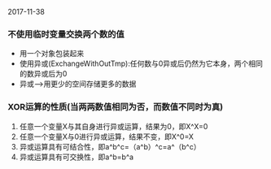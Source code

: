 2017-11-38
### 不使用临时变量交换两个数的值
- 用一个对象包装起来
- 使用异或(ExchangeWithOutTmp):任何数与0异或后仍然为它本身，两个相同的数异或后为0
- 异或-->用更少的空间存储更多的数据

### XOR运算的性质(当两两数值相同为否，而数值不同时为真)
1. 任意一个变量X与其自身进行异或运算，结果为0，即X^X=0
2. 任意一个变量X与0进行异或运算，结果不变，即X^0=X
3. 异或运算具有可结合性，即a^b^c=（a^b）^c=a^（b^c）
4. 异或运算具有可交换性，即a^b=b^a
